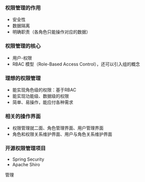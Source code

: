 ### 权限管理的作用
- 安全性
- 数据隔离
- 明确职责（各角色只能操作对应的数据）

### 权限管理的核心
- 用户-权限
- RBAC 模型（Role-Based Access Control），还可以引入组的概念

### 理想的权限管理
- 能实现角色级的权限：基于RBAC
- 能实现功能级、数据级的权限
- 简单、易操作，能应付各种需求

### 相关的操作界面
- 权限管理就二面、角色管理界面、用户管理界面
- 角色和权限关系维护界面、用户与角色关系维护界面

### 开源权限管理项目
- Spring Security
- Apache Shiro

管理
